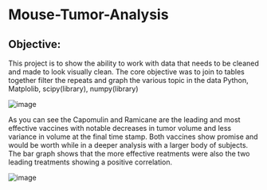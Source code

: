 # Mouse-Tumor-Analysis


## Objective:

This project is to show the ability to work with data that needs to be cleaned and made to look visually clean.
 The core objective was to join to tables together filter the repeats and graph the various topic in the data
Python, Matplolib, scipy(library), numpy(library)

![image](https://user-images.githubusercontent.com/71241257/117232554-005bd100-ade7-11eb-9a14-83be71fcdf10.png)

As you can see the Capomulin and Ramicane are the leading and most effective vaccines with notable decreases in tumor volume and less variance in volume at the final time stamp. 
Both vaccines show promise and would be worth while in a deeper analysis with a larger body of subjects. The bar graph shows that the more effective reatments were also the two leading treatments showing a positive correlation. 

![image](https://user-images.githubusercontent.com/71241257/117232663-37ca7d80-ade7-11eb-9691-a735eb6e06ec.png)
